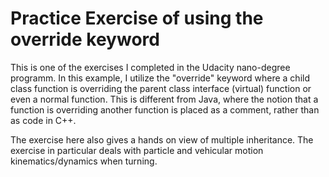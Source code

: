 # Practice Exercise of using the override keyword

This is one of the exercises I completed in the Udacity nano-degree programm.  In this example, I utilize the "override" keyword where a child class function is overriding the parent class interface (virtual) function or even a normal function.  This is different from Java, where the notion that a function is overriding another function is placed as a comment, rather than as code in C++.  

The exercise here also gives a hands on view of multiple inheritance.  The exercise in particular deals with particle and vehicular motion kinematics/dynamics when turning.
